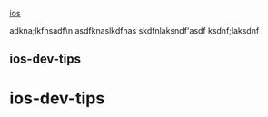 [ios](#ios-dev-tips)







adkna;lkfnsadf\n
asdfknaslkdfnas
skdfnlaksndf'asdf
ksdnf;laksdnf











## ios-dev-tips



# ios-dev-tips
